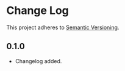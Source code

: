 # Change Log

This project adheres to [Semantic Versioning](http://semver.org/).

## 0.1.0

* Changelog added.
